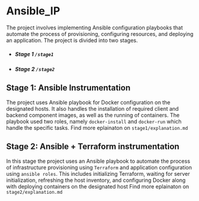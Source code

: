 # Ansible_IP
The project involves implementing Ansible configuration playbooks that automate the process of provisioning, configuring resources, and deploying an application. The project is divided into two stages.
- ##### Stage 1 `/stage1`
- ##### Stage 2 `/stage2`

## Stage 1: Ansible Instrumentation
The project uses Ansible playbook for Docker configuration on the designated hosts. It also handles the installation of required client and backend component images, as well as the running of containers. 
The playbook used two roles, namely `docker-install` and `docker-run` which handle the specific tasks. Find more eplainaton on `stage1/explanation.md`
## Stage 2: Ansible + Terraform instrumentation
In this stage the project uses an Ansible playbook to automate the process of infrastructure provisioning using `Terraform` and application configuration using `ansible roles`. This includes initializing Terraform, waiting for server initialization, refreshing the host inventory, and configuring Docker along with deploying containers on the designated host Find more eplainaton on `stage2/explanation.md`
